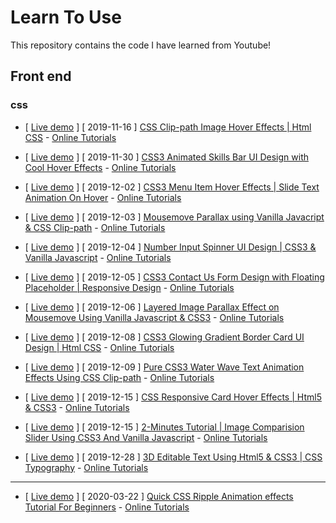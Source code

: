 # Learn To Use

This repository contains the code I have learned from Youtube!

## Front end

### css

* [ [Live demo](https://yangshun.win/Learn-To-Use/Front-End/CSS-Effect/2019/11/16-CSS-Clip-path-Image-Hover-Effects/index.html) ] [ 2019-11-16 ] [CSS Clip-path Image Hover Effects | Html CSS](https://github.com/busyboxs/Learn-To-Use/tree/master/Front-End/CSS-Effect/2019/11/16-CSS-Clip-path-Image-Hover-Effects) - [Online Tutorials](https://www.youtube.com/channel/UCbwXnUipZsLfUckBPsC7Jog) 

* [ [Live demo](https://yangshun.win/Learn-To-Use/Front-End/CSS-Effect/2019/11/30-Skills-Bar-UI-Design-with-Cool-Hover-Effects/index.html) ] [ 2019-11-30 ] [CSS3 Animated Skills Bar UI Design with Cool Hover Effects](https://github.com/busyboxs/Learn-To-Use/tree/master/Front-End/CSS-Effect/2019/11/30-Skills-Bar-UI-Design-with-Cool-Hover-Effects) - [Online Tutorials](https://www.youtube.com/channel/UCbwXnUipZsLfUckBPsC7Jog)

* [ [Live demo](https://yangshun.win/Learn-To-Use/Front-End/CSS-Effect/2019/12/02-Menu-Item-Hover-Effects/index.html) ] [ 2019-12-02 ] [CSS3 Menu Item Hover Effects | Slide Text Animation On Hover](https://github.com/busyboxs/Learn-To-Use/tree/master/Front-End/CSS-Effect/2019/12/02-Menu-Item-Hover-Effects) - [Online Tutorials](https://www.youtube.com/channel/UCbwXnUipZsLfUckBPsC7Jog)

* [ [Live demo](https://yangshun.win/Learn-To-Use/Front-End/CSS-Effect/2019/12/03-Mousemove-Parallax/index.html) ] [ 2019-12-03 ] [Mousemove Parallax using Vanilla Javacript & CSS Clip-path](https://github.com/busyboxs/Learn-To-Use/tree/master/Front-End/CSS-Effect/2019/12/03-Mousemove-Parallax) - [Online Tutorials](https://www.youtube.com/channel/UCbwXnUipZsLfUckBPsC7Jog)

* [ [Live demo](https://yangshun.win/Learn-To-Use/Front-End/CSS-Effect/2019/12/04-Number-Input-Spinner/index.html) ] [ 2019-12-04 ] [Number Input Spinner UI Design | CSS3 & Vanilla Javascript](https://github.com/busyboxs/Learn-To-Use/tree/master/Front-End/CSS-Effect/2019/12/04-Number-Input-Spinner) - [Online Tutorials](https://www.youtube.com/channel/UCbwXnUipZsLfUckBPsC7Jog)

* [ [Live demo](https://yangshun.win/Learn-To-Use/Front-End/CSS-Effect/2019/12/05-Contact-Us-Form/index.html) ] [ 2019-12-05 ] [CSS3 Contact Us Form Design with Floating Placeholder | Responsive Design](https://github.com/busyboxs/Learn-To-Use/tree/master/Front-End/CSS-Effect/2019/12/05-Contact-Us-Form) - [Online Tutorials](https://www.youtube.com/channel/UCbwXnUipZsLfUckBPsC7Jog)

* [ [Live demo](https://yangshun.win/Learn-To-Use/Front-End/CSS-Effect/2019/12/06-Layered-Image-Parallax-Effect/index.html) ] [ 2019-12-06 ] [Layered Image Parallax Effect on Mousemove Using Vanilla Javascript & CSS3](https://github.com/busyboxs/Learn-To-Use/tree/master/Front-End/CSS-Effect/2019/12/06-Layered-Image-Parallax-Effect) - [Online Tutorials](https://www.youtube.com/channel/UCbwXnUipZsLfUckBPsC7Jog)

* [ [Live demo](https://yangshun.win/Learn-To-Use/Front-End/CSS-Effect/2019/12/08-Glowing-Gradient-Border-Card-UI-Design/index.html) ] [ 2019-12-08 ] [CSS3 Glowing Gradient Border Card UI Design | Html CSS](https://github.com/busyboxs/Learn-To-Use/tree/master/Front-End/CSS-Effect/2019/12/08-Glowing-Gradient-Border-Card-UI-Design) - [Online Tutorials](https://www.youtube.com/channel/UCbwXnUipZsLfUckBPsC7Jog)

* [ [Live demo](https://yangshun.win/Learn-To-Use/Front-End/CSS-Effect/2019/12/09-Water-Wave-Text-Animation-Effects/index.html) ] [ 2019-12-09 ] [Pure CSS3 Water Wave Text Animation Effects Using CSS Clip-path](https://github.com/busyboxs/Learn-To-Use/tree/master/Front-End/CSS-Effect/2019/12/09-Water-Wave-Text-Animation-Effects) - [Online Tutorials](https://www.youtube.com/channel/UCbwXnUipZsLfUckBPsC7Jog)

* [ [Live demo](https://yangshun.win/Learn-To-Use/Front-End/CSS-Effect/2019/12/15-Card-Hover-Effects/index.html) ] [ 2019-12-15 ] [CSS Responsive Card Hover Effects | Html5 & CSS3](https://github.com/busyboxs/Learn-To-Use/tree/master/Front-End/CSS-Effect/2019/12/15-Card-Hover-Effects) - [Online Tutorials](https://www.youtube.com/channel/UCbwXnUipZsLfUckBPsC7Jog)

* [ [Live demo](https://yangshun.win/Learn-To-Use/Front-End/CSS-Effect/2019/12/18-Image-Comparision-Slider/index.html) ] [ 2019-12-15 ] [2-Minutes Tutorial | Image Comparision Slider Using CSS3 And Vanilla Javascript](https://github.com/busyboxs/Learn-To-Use/tree/master/Front-End/CSS-Effect/2019/12/18-Image-Comparision-Slider) - [Online Tutorials](https://www.youtube.com/channel/UCbwXnUipZsLfUckBPsC7Jog)

* [ [Live demo](https://yangshun.win/Learn-To-Use/Front-End/CSS-Effect/2019/12/28-3D-Editable-Text/index.html) ] [ 2019-12-28 ] [3D Editable Text Using Html5 & CSS3 | CSS Typography](https://github.com/busyboxs/Learn-To-Use/tree/master/Front-End/CSS-Effect/2019/12/28-3D-Editable-Text) - [Online Tutorials](https://www.youtube.com/channel/UCbwXnUipZsLfUckBPsC7Jog)

----

* [ [Live demo](https://yangshun.win/Learn-To-Use/Front-End/CSS-Effect/2020/03/22-Ripple-Animation-effects/index.html) ] [ 2020-03-22 ] [Quick CSS Ripple Animation effects Tutorial For Beginners](https://github.com/busyboxs/Learn-To-Use/Front-End/CSS-Effect/2020/03/22-Ripple-Animation-effects) - [Online Tutorials](https://www.youtube.com/channel/UCbwXnUipZsLfUckBPsC7Jog)
